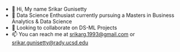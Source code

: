- 👋 Hi, My name Srikar Gunisetty
- 👀 Data Science Enthusiast currently pursuing a Masters in Business Analytics & Data Science
- 💞️ Looking to collaborate on DS-ML Projects
- 📫 You can reach me at srikarg.1993@gmail.com or srikar.gunisetty@rady.ucsd.edu

<!---
srikarg1993/srikarg1993 is a ✨ special ✨ repository because its `README.md` (this file) appears on your GitHub profile.
You can click the Preview link to take a look at your changes.
--->
